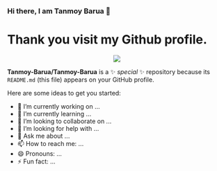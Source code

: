 ### Hi there, I am Tanmoy Barua 👋
  # Thank you visit my Github profile.

<p align="center">
    <img src ="https://github-readme-stats.vercel.app/api?username=tanmoy43&show_icons=true&count_private=true&theme=default&hide_border=false&include_all_commits=true">
</p>

**Tanmoy-Barua/Tanmoy-Barua** is a ✨ _special_ ✨ repository because its `README.md` (this file) appears on your GitHub profile.

Here are some ideas to get you started:

- 🔭 I’m currently working on ...
- 🌱 I’m currently learning ...
- 👯 I’m looking to collaborate on ...
- 🤔 I’m looking for help with ...
- 💬 Ask me about ...
- 📫 How to reach me: ...
- 😄 Pronouns: ...
- ⚡ Fun fact: ...

